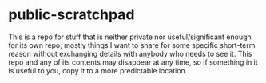 # public-scratchpad

This is a repo for stuff that is neither private nor useful/significant enough for its own repo, mostly things I want to share for some specific short-term reason without exchanging details with anybody who needs to see it. This repo and any of its contents may disappear at any time, so if something in it is useful to you, copy it to a more predictable location.

